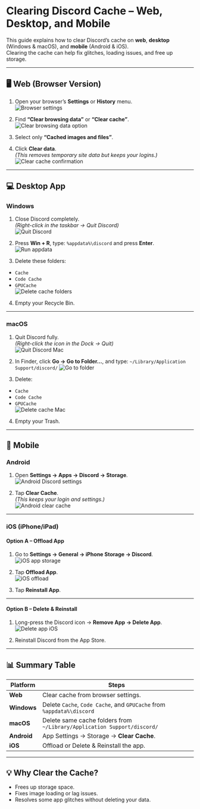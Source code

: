 # Clearing Discord Cache – Web, Desktop, and Mobile

This guide explains how to clear Discord’s cache on **web**, **desktop** (Windows & macOS), and **mobile** (Android & iOS).  
Clearing the cache can help fix glitches, loading issues, and free up storage.

---

## 🖥 Web (Browser Version)

1. Open your browser’s **Settings** or **History** menu.  
   ![Browser settings](images/web_settings.png)

2. Find **“Clear browsing data”** or **“Clear cache”**.  
   ![Clear browsing data option](images/web_clear_data.png)

3. Select only **“Cached images and files”**.

4. Click **Clear data**.  
   *(This removes temporary site data but keeps your logins.)*  
   ![Clear cache confirmation](images/web_confirm_clear.png)

---

## 💻 Desktop App

### **Windows**
1. Close Discord completely.  
   *(Right-click in the taskbar → Quit Discord)*  
   ![Quit Discord](https://cdn.halloweenbot.com/images/screenshots/kb/windows_quit_discord.png)

2. Press **Win + R**, type:
    ``%appdata%\discord``
    and press **Enter**.  
![Run appdata](https://cdn.halloweenbot.com/images/screenshots/kb/windows_appdata_run.png)

3. Delete these folders:
- `Cache`
- `Code Cache`
- `GPUCache`  
![Delete cache folders](https://cdn.halloweenbot.com/images/screenshots/kb/windows_delete_folders.png)

4. Empty your Recycle Bin.

---

### **macOS**
1. Quit Discord fully.  
*(Right-click the icon in the Dock → Quit)*  
![Quit Discord Mac](images/macos_quit_discord.png)

2. In Finder, click **Go → Go to Folder…**, and type:
   ``~/Library/Application Support/discord/``
![Go to folder](images/macos_goto_folder.png)

3. Delete:
- `Cache`
- `Code Cache`
- `GPUCache`  
![Delete cache Mac](images/macos_delete_folders.png)

4. Empty your Trash.

---

## 📱 Mobile

### **Android**
1. Open **Settings → Apps → Discord → Storage**.  
![Android Discord settings](images/android_app_settings.png)

2. Tap **Clear Cache**.  
*(This keeps your login and settings.)*  
![Android clear cache](images/android_clear_cache.png)

---

### **iOS (iPhone/iPad)**

#### Option A – Offload App
1. Go to **Settings → General → iPhone Storage → Discord**.  
![iOS app storage](images/ios_app_storage.png)

2. Tap **Offload App**.  
![iOS offload](images/ios_offload.png)

3. Tap **Reinstall App**.

---

#### Option B – Delete & Reinstall
1. Long-press the Discord icon → **Remove App → Delete App**.  
![Delete app iOS](images/ios_delete_app.png)

2. Reinstall Discord from the App Store.

---

## 📊 Summary Table

| Platform    | Steps                                                                 |
|-------------|----------------------------------------------------------------------|
| **Web**     | Clear cache from browser settings.                                   |
| **Windows** | Delete `Cache`, `Code Cache`, and `GPUCache` from `%appdata%\discord`|
| **macOS**   | Delete same cache folders from `~/Library/Application Support/discord/`|
| **Android** | App Settings → Storage → **Clear Cache**.                            |
| **iOS**     | Offload or Delete & Reinstall the app.                               |

---

## 💡 Why Clear the Cache?
- Frees up storage space.
- Fixes image loading or lag issues.
- Resolves some app glitches without deleting your data.
